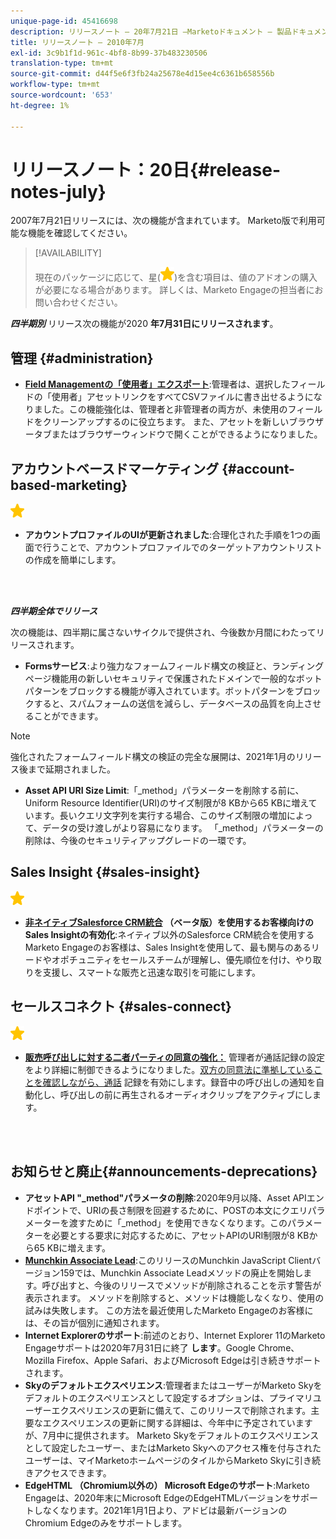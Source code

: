 ```yaml
---
unique-page-id: 45416698
description: リリースノート — 20年7月21日 —Marketoドキュメント — 製品ドキュメント
title: リリースノート — 2010年7月
exl-id: 3c9b1f1d-961c-4bf8-8b99-37b483230506
translation-type: tm+mt
source-git-commit: d44f5e6f3fb24a25678e4d15ee4c6361b658556b
workflow-type: tm+mt
source-wordcount: '653'
ht-degree: 1%

---
```


# リリースノート：20日{#release-notes-july}

2007年7月21日リリースには、次の機能が含まれています。 Marketo版で利用可能な機能を確認してください。

>[!AVAILABILITY]
>
>現在のパッケージに応じて、星(![(star)](assets/yellow-star.png))を含む項目は、値のアドオンの購入が必要になる場合があります。 詳しくは、Marketo Engageの担当者にお問い合わせください。

**_四半期別_** リリース次の機能が2020 **年7月31日にリリースされます**。

## 管理 {#administration}

* **[Field Managementの「使用者」エクスポート](/help/marketo/product-docs/administration/field-management/export-used-by-data-for-a-field.md)**:管理者は、選択したフィールドの「使用者」アセットリンクをすべてCSVファイルに書き出せるようになりました。この機能強化は、管理者と非管理者の両方が、未使用のフィールドをクリーンアップするのに役立ちます。 また、アセットを新しいブラウザータブまたはブラウザーウィンドウで開くことができるようになりました。

## アカウントベースドマーケティング {#account-based-marketing}

![（星形）](assets/yellow-star.png)

* **アカウントプロファイルのUIが更新されました**:合理化された手順を1つの画面で行うことで、アカウントプロファイルでのターゲットアカウントリストの作成を簡単にします。

<br> 

**_四半期全体でリリース_**

次の機能は、四半期に属さないサイクルで提供され、今後数か月間にわたってリリースされます。

* **Formsサービス**:より強力なフォームフィールド構文の検証と、ランディングページ機能用の新しいセキュリティで保護されたドメインで一般的なボットパターンをブロックする機能が導入されています。ボットパターンをブロックすると、スパムフォームの送信を減らし、データベースの品質を向上させることができます。

>[!NOTE]
>
>強化されたフォームフィールド構文の検証の完全な展開は、2021年1月のリリース後まで延期されました。

* **Asset API URI Size Limit**:「_method」パラメーターを削除する前に、Uniform Resource Identifier(URI)のサイズ制限が8 KBから65 KBに増えています。長いクエリ文字列を実行する場合、このサイズ制限の増加によって、データの受け渡しがより容易になります。 「_method」パラメーターの削除は、今後のセキュリティアップグレードの一環です。

## Sales Insight {#sales-insight}

![（星形）](assets/yellow-star.png)

* **[非ネイティブSalesforce CRM統合](/help/marketo/product-docs/marketo-sales-insight/sales-insight-for-non-native-salesforce-integrations.md) （ベータ版）を使用するお客様向けのSales Insightの有効化**:ネイティブ以外のSalesforce CRM統合を使用するMarketo Engageのお客様は、Sales Insightを使用して、最も関与のあるリードやオポチュニティをセールスチームが理解し、優先順位を付け、やり取りを支援し、スマートな販売と迅速な取引を可能にします。

## セールスコネクト {#sales-connect}

![（星形）](assets/yellow-star.png)

* **[販売呼び出しに対する二者パーティの同意の強化：](/help/marketo/product-docs/marketo-sales-connect/phone/two-party-consent-settings.md)** 管理者が通話記録の設定をより詳細に制御できるようになりました。[双方の同意法に準拠していることを確認しながら、通話](/help/marketo/product-docs/marketo-sales-connect/phone/enable-call-recording.md) 記録を有効にします。録音中の呼び出しの通知を自動化し、呼び出しの前に再生されるオーディオクリップをアクティブにします。

<br> 

## お知らせと廃止{#announcements-deprecations}

* **アセットAPI &quot;_method&quot;パラメータの削除**:2020年9月以降、Asset APIエンドポイントで、URIの長さ制限を回避するために、POSTの本文にクエリパラメーターを渡すために「_method」を使用できなくなります。このパラメーターを必要とする要求に対応するために、アセットAPIのURI制限が8 KBから65 KBに増えます。
* **[Munchkin Associate Lead](https://developers.marketo.com/blog/deprecation-of-munchkin-associate-lead-method/)**:このリリースのMunchkin JavaScript Clientバージョン159では、Munchkin Associate Leadメソッドの廃止を開始します。呼び出すと、今後のリリースでメソッドが削除されることを示す警告が表示されます。 メソッドを削除すると、メソッドは機能しなくなり、使用の試みは失敗します。 この方法を最近使用したMarketo Engageのお客様には、その旨が個別に通知されます。
* **Internet Explorerのサポート**:前述のとおり、Internet Explorer 11のMarketo Engageサポートは2020年7月31日に終了 **します**。Google Chrome、Mozilla Firefox、Apple Safari、およびMicrosoft Edgeは引き続きサポートされます。
* **Skyのデフォルトエクスペリエンス**:管理者またはユーザーがMarketo Skyをデフォルトのエクスペリエンスとして設定するオプションは、プライマリユーザーエクスペリエンスの更新に備えて、このリリースで削除されます。主要なエクスペリエンスの更新に関する詳細は、今年中に予定されていますが、7月中に提供されます。 Marketo Skyをデフォルトのエクスペリエンスとして設定したユーザー、またはMarketo Skyへのアクセス権を付与されたユーザーは、マイMarketoホームページのタイルからMarketo Skyに引き続きアクセスできます。
* **EdgeHTML （Chromium以外の） Microsoft Edgeのサポート**:Marketo Engageは、2020年末にMicrosoft EdgeのEdgeHTMLバージョンをサポートしなくなります。2021年1月1日より、アドビは最新バージョンのChromium Edgeのみをサポートします。
